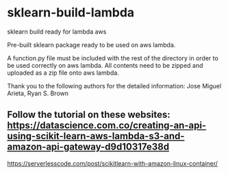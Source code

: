 # sklearn-build-lambda
sklearn build ready for lambda aws


Pre-built sklearn package ready to be used on aws lambda.

A function.py file must be included with the rest of the directory in order to be used correctly on aws lambda. All contents need to be zipped and uploaded as a zip file onto aws lambda.

Thank you to the following authors for the detailed information: Jose Miguel Arieta, Ryan S. Brown

Follow the tutorial on these websites: 
https://datascience.com.co/creating-an-api-using-scikit-learn-aws-lambda-s3-and-amazon-api-gateway-d9d10317e38d 
--
https://serverlesscode.com/post/scikitlearn-with-amazon-linux-container/
